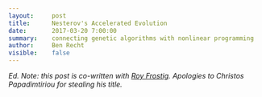 ```yaml
---
layout:     post
title:      Nesterov's Accelerated Evolution
date:       2017-03-20 7:00:00
summary:    connecting genetic algorithms with nonlinear programming
author:     Ben Recht
visible:    false
---
```


*Ed. Note: this post is co-written with [Roy Frostig](https://cs.stanford.edu/~rfrostig/).  Apologies to Christos Papadimtiriou for stealing his title.*
